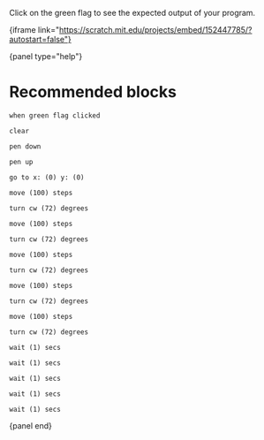 Click on the green flag to see the expected output of your program.

{iframe link="https://scratch.mit.edu/projects/embed/152447785/?autostart=false"}

{panel type="help"}

# Recommended blocks

```scratch
when green flag clicked
```

```scratch
clear

pen down

pen up
```

```scratch
go to x: (0) y: (0)

move (100) steps

turn cw (72) degrees

move (100) steps

turn cw (72) degrees

move (100) steps

turn cw (72) degrees

move (100) steps

turn cw (72) degrees

move (100) steps

turn cw (72) degrees
```

```scratch
wait (1) secs

wait (1) secs

wait (1) secs

wait (1) secs

wait (1) secs
```

{panel end}
